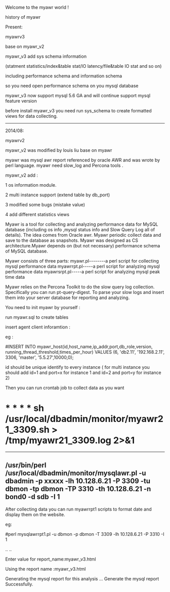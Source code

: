 Welcome to the myawr world !

history of myawr

Present:

myawrv3

base on myawr_v2

myawr_v3 add sys schema information

(statment statistics/index&table stat/IO latency/file&table IO stat and so on)

including performance schema and information schema

so you need open performance schema on you mysql database

myawr_v3 now support mysql 5.6 GA and will continue support mysql feature version

before install myawr_v3 you need run sys_schema to create formatted views for data collecting.

-----------------------------------------------------------------------------------------------------

2014/08:

myawrv2

myawr_v2 was modified by louis liu base on myawr

myawr was mysql awr report referenced by oracle AWR and was wrote by perl language. myawr need slow_log and Percona tools .

myawr_v2 add :

1 os information module.

2 multi instance support (extend table by db_port)

3 modified some bugs (mistake value)

4 add different statistics views

Myawr is a tool for collecting and analyzing performance data for MySQL database (including os info ,mysql status info and Slow Query Log all of details). The idea comes from Oracle awr. Myawr periodic collect data and save to the database as snapshots. Myawr was designed as CS architecture.Myawr depends on (but not necessary) performance schema of MySQL database.

Myawr consists of three parts: myawr.pl--------a perl script for collecting mysql performance data myawrrpt.pl-----a perl script for analyzing mysql performance data myawrsrpt.pl-----a perl script for analyzing mysql peak time data

Myawr relies on the Percona Toolkit to do the slow query log collection. Specifically you can run pt-query-digest. To parse your slow logs and insert them into your server database for reporting and analyzing.

You need to init myawr by yourself :

run myawr.sql to create tables

insert agent client inforamtion :

eg :

#INSERT INTO myawr_host(id,host_name,ip_addr,port,db_role,version, running_thread_threshold,times_per_hour) VALUES (6, 'db2.11', '192.168.2.11', 3306, 'master', '5.5.27',10000,0);

id should be unique identify to every instance ( for multi instance you should add id=1 and port=x for instance 1 and id=2 and port=y for instance 2)

Then you can run crontab job to collect data as you want

# * * * * sh /usr/local/dbadmin/monitor/myawr21_3309.sh > /tmp/myawr21_3309.log 2>&1

------------------------------------------------------------------------------------------------
/usr/bin/perl /usr/local/dbadmin/monitor/mysqlawr.pl -u dbadmin -p xxxxx -lh 10.128.6.21 -P 3309 -tu dbmon -tp dbmon -TP 3310 -th 10.128.6.21 -n bond0 -d sdb -I 1
------------------------------------------------------------------------------------------------

After collecting data you can run myawrrpt1 scripts to format date and display them on the website.

eg:

#perl mysqlawrrpt1.pl -u dbmon -p dbmon -T 3309 -lh 10.128.6.21 -P 3310 -I 1

..
..

Enter value for report_name:myawr_v3.html

Using the report name :myawr_v3.html

Generating the mysql report for this analysis ... Generate the mysql report Successfully.
